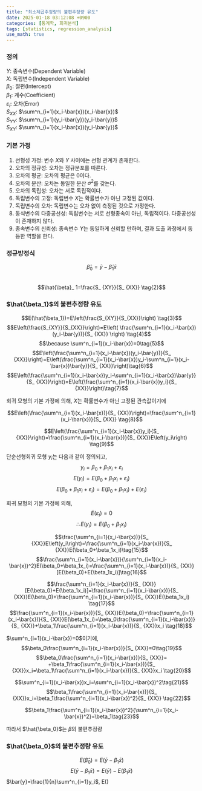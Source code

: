 ```yaml
---
title: "최소제곱추정량의 불편추정량 유도"
date: 2025-01-18 03:12:08 +0900
categories: [통계학, 회귀분석]
tags: [statistics, regression_analysis]
use_math: true
---
```


### 정의  
$Y$: 종속변수(Dependent Variable)  
$X$: 독립변수(Independent Variable)  
$\beta_0$: 절편(Intercept)  
$\beta_1$: 계수(Coefficient)  
$\varepsilon_i$: 오차(Error)  
$S_{XX}$: $\sum^n_{i=1}(x_i-\bar{x})(x_i-\bar{x})$  
$S_{YY}$: $\sum^n_{i=1}(y_i-\bar{y})(y_i-\bar{y})$  
$S_{XY}$: $\sum^n_{i=1}(x_i-\bar{x})(y_i-\bar{y})$

### 기본 가정  
1. 선형성 가정: 변수 $X$와 $Y$ 사이에는 선형 관계가 존재한다.
2. 오차의 정규성: 오차는 정규분포를 따른다.
3. 오차의 평균: 오차의 평균은 0이다.
4. 오차의 분산: 오차는 동일한 분산 $\sigma^2$를 갖는다.
5. 오차의 독립성: 오차는 서로 독립적이다.
6. 독립변수의 고정: 독립변수 $X$는 확률변수가 아닌 고정된 값이다.
7. 독립변수의 오차: 독립변수는 오차 없이 측정된 것으로 가정한다.
8. 동식변수의 다중공선성: 독립변수는 서로 선형종속이 아닌, 독립적이다. 다중공선성이 존재하지 않다.
4. 종속변수의 신뢰성: 종속변수 $Y$는 동일하게 신뢰할 만하며, 결과 도출 과정에서 동등한 역할을 한다.

### 정규방정식
$$\hat{\beta}_ 0=\bar{y}-\hat{\beta}_ 1\bar{x} \tag{1}$$  
$$\hat{\beta}_ 1=\frac{S_ {XY}}{S_ {XX}} \tag{2}$$

### $\hat{\beta_1}$의 불편추정량 유도
$$E(\hat{\beta_1})=E\left(\frac{S_{XY}}{S_{XX}}\right) \tag{3}$$
$$E\left(\frac{S_{XY}}{S_{XX}}\right)=E\left( \frac{\sum^n_{i=1}(x_i-\bar{x})(y_i-\bar{y})}{S_ {XX}} \right) \tag{4}$$
$$\because \sum^n_{i=1}(x_i-\bar{x})=0\tag{5}$$
$$E\left(\frac{\sum^n_{i=1}(x_i-\bar{x})(y_i-\bar{y})}{S_ {XX}}\right)=E\left(\frac{\sum^n_{i=1}(x_i-\bar{x})y_i-\sum^n_{i=1}(x_i-\bar{x})\bar{y}}{S_ {XX}}\right)\tag{6}$$
$$E\left(\frac{\sum^n_{i=1}(x_i-\bar{x})y_i-\sum^n_{i=1}(x_i-\bar{x})\bar{y}}{S_ {XX}}\right)=E\left(\frac{\sum^n_{i=1}(x_i-\bar{x})y_i}{S_ {XX}}\right)\tag{7}$$

회귀 모형의 기본 가정에 의해, $X$는 확률변수가 아닌 고정된 관측값이기에

$$E\left(\frac{\sum^n_{i=1}(x_i-\bar{x})}{S_ {XX}}\right)=\frac{\sum^n_{i=1}(x_i-\bar{x})}{S_ {XX}} \tag{8}$$

$$E\left(\frac{\sum^n_{i=1}(x_i-\bar{x})y_i}{S_ {XX}}\right)=\frac{\sum^n_{i=1}(x_i-\bar{x})}{S_ {XX}}E\left(y_i\right) \tag{9}$$

단순선형회귀 모형 $y_i$는 다음과 같이 정의되고,
$$y_i=\beta_0+\beta_1x_i+\varepsilon_i\tag{10}$$
$$E(y_i)=E(\beta_0+\beta_1x_i+\varepsilon_i) \tag{11}$$
$$E(\beta_0+\beta_1x_i+\varepsilon_i)=E(\beta_0+\beta_1x_i)+E(\varepsilon_i) \tag{12}$$

회귀 모형의 기본 가정에 의해,
$$E(\varepsilon_i)=0\tag{13}$$
$$\therefore E(y_i)=E(\beta_0+\beta_1x_i) \tag{14}$$

$$\frac{\sum^n_{i=1}(x_i-\bar{x})}{S_ {XX}}E\left(y_i\right)=\frac{\sum^n_{i=1}(x_i-\bar{x})}{S_ {XX}}E(\beta_0+\beta_1x_i)\tag{15}$$
$$\frac{\sum^n_{i=1}(x_i-\bar{x})}{\sum^n_{i=1}(x_i-\bar{x})^2}E(\beta_0+\beta_1x_i)=\frac{\sum^n_{i=1}(x_i-\bar{x})}{S_ {XX}}[E(\beta_0)+E(\beta_1x_i)]\tag{16}$$


$$\frac{\sum^n_{i=1}(x_i-\bar{x})}{S_ {XX}}[E(\beta_0)+E(\beta_1x_i)]=\frac{\sum^n_{i=1}(x_i-\bar{x})}{S_ {XX}}E(\beta_0)+\frac{\sum^n_{i=1}(x_i-\bar{x})}{S_ {XX}}E(\beta_1x_i) \tag{17}$$
$$\frac{\sum^n_{i=1}(x_i-\bar{x})}{S_ {XX}}E(\beta_0)+\frac{\sum^n_{i=1}(x_i-\bar{x})}{S_ {XX}}E(\beta_1x_i)=\beta_0\frac{\sum^n_{i=1}(x_i-\bar{x})}{S_ {XX}}+\beta_1\frac{\sum^n_{i=1}(x_i-\bar{x})}{S_ {XX}}x_i \tag{18}$$

$\sum^n_{i=1}(x_i-\bar{x})=0$이기에,
$$\beta_0\frac{\sum^n_{i=1}(x_i-\bar{x})}{S_ {XX}}=0\tag{19}$$
$$\beta_0\frac{\sum^n_{i=1}(x_i-\bar{x})}{S_ {XX}}= +\beta_1\frac{\sum^n_{i=1}(x_i-\bar{x})}{S_ {XX}}x_i=\beta_1\frac{\sum^n_{i=1}(x_i-\bar{x})}{S_ {XX}}x_i \tag{20}$$


$$\sum^n_{i=1}(x_i-\bar{x})x_i=\sum^n_{i=1}(x_i-\bar{x})^2\tag{21}$$
$$\beta_1\frac{\sum^n_{i=1}(x_i-\bar{x})}{S_ {XX}}x_i=\beta_1\frac{\sum^n_{i=1}(x_i-\bar{x})^2}{S_ {XX}} \tag{22}$$


$$\beta_1\frac{\sum^n_{i=1}(x_i-\bar{x})^2}{\sum^n_{i=1}(x_i-\bar{x})^2}=\beta_1\tag{23}$$

따라서 $\hat{\beta_0}$는 $\beta$의 불편추정량 

### $\hat{\beta_0}$의 불편추정량 유도


$$E(\hat{\beta}_ 0)=E(\bar{y}-\beta_ 1\bar{x}) \tag{24}$$
$$E(\bar{y}-\beta_ 1\bar{x})=E(\bar{y})-E(\beta_ 1\bar{x})\tag{25}$$
$\bar{y}=\frac{1}{n}\sum^n_{i=1}y_i$, E(\)

$$\tag{2}$$